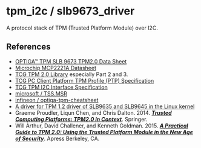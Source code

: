tpm\_i2c / slb9673\_driver
============================

A protocol stack of TPM (Trusted Platform Module) over I2C.

## References
* [OPTIGA™ TPM SLB 9673 TPM2.0 Data Sheet](https://www.infineon.com/dgdl/Infineon-OPTIGA+TPM+SLB+9673+FW26-DataSheet-v01_02-EN.pdf?fileId=8ac78c8c821f389001826301ac645a26)
* [Microchip MCP2221A Datasheet](https://ww1.microchip.com/downloads/aemDocuments/documents/APID/ProductDocuments/DataSheets/MCP2221A-Data-Sheet-20005565E.pdf)
* [TCG TPM 2.0 Library](https://trustedcomputinggroup.org/resource/tpm-library-specification/) especially Part 2 and 3. 
* [TCG PC Client Platform TPM Profile (PTP) Specification](https://trustedcomputinggroup.org/resource/pc-client-platform-tpm-profile-ptp-specification/)
* [TCG TPM I2C Interface Specification](https://trustedcomputinggroup.org/resource/tcg-tpm-i2c-interface-specification/)
* [microsoft / TSS.MSR](https://github.com/microsoft/TSS.MSR)
* [infineon / optiga-tpm-cheatsheet](https://github.com/Infineon/optiga-tpm-cheatsheet)
* [A driver for TPM 1.2 driver of SLB9635 and SLB9645 in the Linux kernel](https://github.com/torvalds/linux/blob/master/drivers/char/tpm/tpm_i2c_infineon.c)
* Graeme Proudler, Liqun Chen, and Chris Dalton. 2014. [***Trusted Computing Platforms: TPM2.0 in Context***](https://link.springer.com/book/10.1007/978-3-319-08744-3). Springer. 
* Will Arthur, David Challener, and Kenneth Goldman. 2015. [***A Practical Guide to TPM 2.0: Using the Trusted Platform Module in the New Age of Security***](https://link.springer.com/book/10.1007/978-1-4302-6584-9). Apress Berkeley, CA. 
